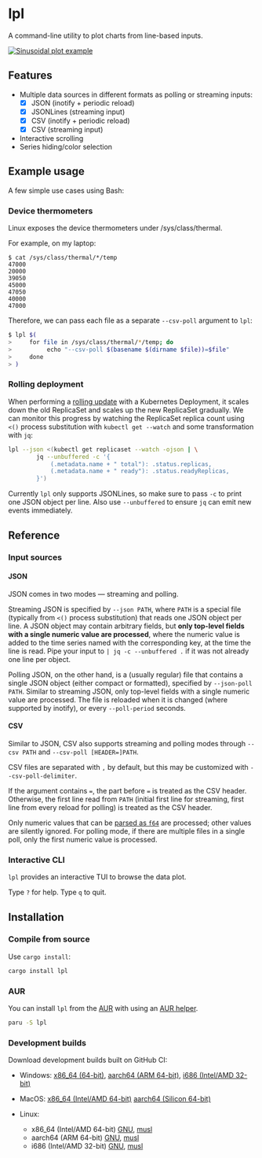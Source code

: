 # lpl

A command-line utility to plot charts from line-based inputs.

[![Sinusoidal plot example](https://sof3.github.io/lpl/sinusoidal.gif)](examples/sinusoidal.tape)

## Features

- Multiple data sources in different formats as polling or streaming inputs:
  - [x] JSON (inotify + periodic reload)
  - [x] JSONLines (streaming input)
  - [x] CSV (inotify + periodic reload)
  - [x] CSV (streaming input)
- Interactive scrolling
- Series hiding/color selection

## Example usage

A few simple use cases using Bash:

### Device thermometers

Linux exposes the device thermometers under /sys/class/thermal.

For example, on my laptop:

```console
$ cat /sys/class/thermal/*/temp
47000
20000
39050
45000
47050
40000
47000
```

Therefore, we can pass each file as a separate `--csv-poll` argument to `lpl`:

```sh
$ lpl $(
>     for file in /sys/class/thermal/*/temp; do
>          echo "--csv-poll $(basename $(dirname $file))=$file"
>     done
> )
```

### Rolling deployment

When performing a [rolling update][rolling update]
with a Kubernetes Deployment,
it scales down the old ReplicaSet and scales up the new ReplicaSet gradually.
We can monitor this progress by watching the ReplicaSet replica count
using `<()` process substitution with `kubectl get --watch`
and some transformation with `jq`:

```sh
lpl --json <(kubectl get replicaset --watch -ojson | \
        jq --unbuffered -c '{
            (.metadata.name + " total"): .status.replicas,
            (.metadata.name + " ready"): .status.readyReplicas,
        }')
```

Currently `lpl` only supports JSONLines,
so make sure to pass `-c` to print one JSON object per line.
Also use `--unbuffered` to ensure `jq` can emit new events immediately.

## Reference

### Input sources

#### JSON

JSON comes in two modes &mdash; streaming and polling.

Streaming JSON is specified by `--json PATH`,
where `PATH` is a special file (typically from `<()` process substitution)
that reads one JSON object per line.
A JSON object may contain arbitrary fields,
but **only top-level fields with a single numeric value are processed**,
where the numeric value is added to the time series
named with the corresponding key,
at the time the line is read.
Pipe your input to `| jq -c --unbuffered .` if it was not already one line per object.

Polling JSON, on the other hand, is a (usually regular) file
that contains a single JSON object (either compact or formatted),
specified by `--json-poll PATH`.
Similar to streaming JSON,
only top-level fields with a single numeric value are processed.
The file is reloaded when it is changed (where supported by inotify),
or every `--poll-period` seconds.

#### CSV

Similar to JSON, CSV also supports streaming and polling modes
through `--csv PATH` and `--csv-poll [HEADER=]PATH`.

CSV files are separated with `,` by default,
but this may be customized with `--csv-poll-delimiter`.

If the argument contains `=`,
the part before `=` is treated as the CSV header.
Otherwise, the first line read from `PATH`
(initial first line for streaming, first line from every reload for polling)
is treated as the CSV header.

Only numeric values that can be [parsed as `f64`][f64 as FromStr] are processed;
other values are silently ignored.
For polling mode, if there are multiple files in a single poll,
only the first numeric value is processed.

### Interactive CLI

`lpl` provides an interactive TUI to browse the data plot.

Type `?` for help.
Type `q` to quit.

## Installation

### Compile from source

Use `cargo install`:

```sh
cargo install lpl
```

### AUR

You can install `lpl` from the [AUR](https://aur.archlinux.org/packages/lpl) with using an [AUR helper](https://wiki.archlinux.org/title/AUR_helpers).

```bash
paru -S lpl
```

### Development builds

Download development builds built on GitHub CI:

- Windows:
  [x86\_64 (64-bit)](https://sof3.github.io/lpl/bin-x86_64-pc-windows-msvc/lpl.exe),
  [aarch64 (ARM 64-bit)](https://sof3.github.io/lpl/bin-aarch64-pc-windows-msvc/lpl.exe),
  [i686 (Intel/AMD 32-bit)](https://sof3.github.io/lpl/bin-i686-pc-windows-msvc/lpl.exe)
- MacOS:
  [x86\_64 (Intel/AMD 64-bit)](https://sof3.github.io/lpl/bin-x86_64-apple-darwin/lpl)
  [aarch64 (Silicon 64-bit)](https://sof3.github.io/lpl/bin-aarch64-apple-darwin/lpl)
- Linux:
  - x86\_64 (Intel/AMD 64-bit) [GNU](https://sof3.github.io/lpl/bin-x86_64-unknown-linux-gnu/lpl),
    [musl](https://sof3.github.io/lpl/bin-x86_64-unknown-linux-musl/lpl)
  - aarch64 (ARM 64-bit) [GNU](https://sof3.github.io/lpl/bin-aarch64-unknown-linux-gnu/lpl),
    [musl](https://sof3.github.io/lpl/bin-aarch64-unknown-linux-musl/lpl)
  - i686 (Intel/AMD 32-bit) [GNU](https://sof3.github.io/lpl/bin-aarch64-unknown-linux-gnu/lpl),
    [musl](https://sof3.github.io/lpl/bin-aarch64-unknown-linux-musl/lpl)

  [rolling update]: https://kubernetes.io/docs/concepts/workloads/controllers/deployment/#rolling-update-deployment
  [f64 as FromStr]: https://doc.rust-lang.org/std/primitive.f64.html#impl-FromStr-for-f64
